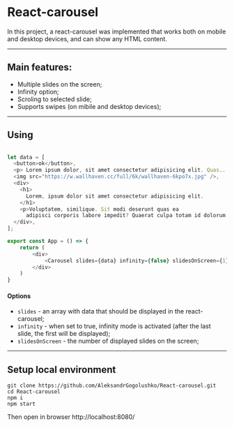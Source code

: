 # React-carousel

In this project, a react-carousel was implemented that works both on mobile and desktop devices, and can show any HTML content.
 ____________________________________________________________________________
 
## Main features:
 * Multiple slides on the screen;
 * Infinity option;
 * Scroling to selected slide;
 * Supports swipes (on mibile and desktop devices);
 ____________________________________________________________________________
 
## Using
```js

let data = [ 
  <button>ok</button>, 
  <p> Lorem ipsum dolor, sit amet consectetur adipisicing elit. Quas... </p>,
  <img src="https://w.wallhaven.cc/full/6k/wallhaven-6kpo7x.jpg" />,
  <div>
    <h1>
      Lorem, ipsum dolor sit amet consectetur adipisicing elit. 
    </h1>
    <p>Voluptatem, similique. Sit modi deserunt quas ea
      adipisci corporis labore impedit? Quaerat culpa totam id dolorum expedita explicabo quia possimus quisquam.</p>
  </div>,
];

export const App = () => {
    return (
        <div>
            <Carousel slides={data} infinity={false} slidesOnScreen={1} />
        </div>
    )
}
```
#### Options
* `slides` - an array with data that should be displayed in the react-carousel;
* `infinity` - when set to true, infinity mode is activated (after the last slide, the first will be displayed);
* `slidesOnScreen` - the number of displayed slides on the screen;

 ____________________________________________________________________________
 
 ## Setup local environment
  ```
 git clone https://github.com/AleksandrGogolushko/React-carousel.git
 cd React-carousel
 npm i 
 npm start
  ```
  Then open in browser http://localhost:8080/
 
 
